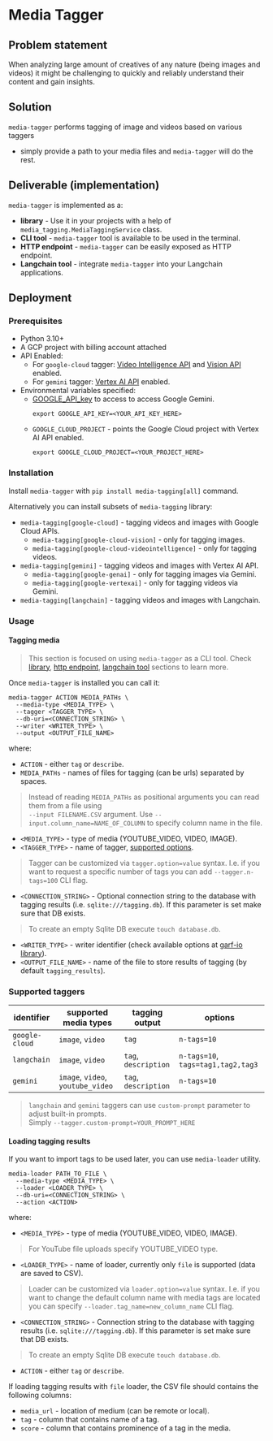 # Media Tagger

## Problem statement

When analyzing large amount of creatives of any nature (being images and videos)
it might be challenging to quickly and reliably understand their content
and gain insights.

## Solution

`media-tagger` performs tagging of image and videos based on various taggers
- simply provide a path to your media files and `media-tagger` will do the rest.

## Deliverable (implementation)

`media-tagger` is implemented as a:

* **library** - Use it in your projects with a help of `media_tagging.MediaTaggingService` class.
* **CLI tool** - `media-tagger` tool is available to be used in the terminal.
* **HTTP endpoint** - `media-tagger` can be easily exposed as HTTP endpoint.
* **Langchain tool**  - integrate `media-tagger` into your Langchain applications.

## Deployment

### Prerequisites

- Python 3.10+
- A GCP project with billing account attached
- API Enabled:
    - For `google-cloud` tagger: [Video Intelligence API](https://console.cloud.google.com/apis/library/videointelligence.googleapis.com) and [Vision API](https://console.cloud.google.com/apis/library/vision.googleapis.com) enabled.
    - For `gemini` tagger: [Vertex AI API](https://pantheon.corp.google.com/apis/library/aiplatform.googleapis.com) enabled.
- Environmental variables specified:
    * [GOOGLE_API_key](https://support.google.com/googleapi/answer/6158862?hl=en) to access to access Google Gemini.
      ```
      export GOOGLE_API_KEY=<YOUR_API_KEY_HERE>
      ```
    * `GOOGLE_CLOUD_PROJECT` - points the Google Cloud project with Vertex AI API enabled.
      ```
      export GOOGLE_CLOUD_PROJECT=<YOUR_PROJECT_HERE>
      ```


### Installation

Install `media-tagger` with `pip install media-tagging[all]` command.

Alternatively you can install subsets of `media-tagging` library:

* `media-tagging[google-cloud]` - tagging videos and images with Google Cloud APIs.
  *  `media-tagging[google-cloud-vision]` - only for tagging images.
  *  `media-tagging[google-cloud-videointelligence]` - only for tagging videos.
* `media-tagging[gemini]` - tagging videos and images with Vertex AI API.
  *  `media-tagging[google-genai]` - only for tagging images via Gemini.
  *  `media-tagging[google-vertexai]` - only for tagging videos via Gemini.
* `media-tagging[langchain]` - tagging videos and images with Langchain.
### Usage

#### Tagging media

> This section is focused on using `media-tagger` as a CLI tool.
> Check [library](docs/how-to-use-media-tagger-as-a-library.md),
> [http endpoint](docs/how-to-use-media-tagger-as-a-http-endpoint.md),
> [langchain tool](docs/how-to-use-media-tagger-as-a-langchain-tool.md)
> sections to learn more.

Once `media-tagger` is installed you can call it:

```
media-tagger ACTION MEDIA_PATHs \
  --media-type <MEDIA_TYPE> \
  --tagger <TAGGER_TYPE> \
  --db-uri=<CONNECTION_STRING> \
  --writer <WRITER_TYPE> \
  --output <OUTPUT_FILE_NAME>
```
where:
* `ACTION` - either `tag` or `describe`.
* `MEDIA_PATHs` - names of files for tagging (can be urls) separated by spaces.
> Instead of reading `MEDIA_PATHs` as positional arguments you can read them
> from  a file using \
> `--input FILENAME.CSV` argument.
> Use `--input.column_name=NAME_OF_COLUMN` to specify column name in the file.
* `<MEDIA_TYPE>` - type of media (YOUTUBE_VIDEO, VIDEO, IMAGE).
* `<TAGGER_TYPE>` - name of tagger, [supported options](#supported-taggers).
> Tagger can be customized via `tagger.option=value` syntax. I.e. if you want to request a specific number of tags you can add `--tagger.n-tags=100` CLI flag.
* `<CONNECTION_STRING>` - Optional connection string to the database with tagging results (i.e. `sqlite:///tagging.db`). If this parameter is set make sure that DB exists.
> To create an empty Sqlite DB execute `touch database.db`.
* `<WRITER_TYPE>` - writer identifier (check available options at [garf-io library](https://github.com/google/garf/tree/main/libs/garf_io#readme)).
* `<OUTPUT_FILE_NAME>` - name of the file to store results of tagging (by default `tagging_results`).

### Supported taggers

| identifier | supported media types | tagging output | options |
| ---------- | --------------------- | -------------- | ------ |
| `google-cloud` | `image`, `video`|  `tag` | `n-tags=10` |
| `langchain` | `image`, `video`| `tag`, `description` | `n-tags=10`, `tags=tag1,tag2,tag3` |
| `gemini` | `image`, `video`, `youtube_video`| `tag`, `description`| `n-tags=10` |

> `langchain` and `gemini` taggers can use `custom-prompt` parameter to adjust built-in prompts.\
> Simply `--tagger.custom-prompt=YOUR_PROMPT_HERE`

#### Loading tagging results

If you want to import tags to be used later, you can use `media-loader` utility.

```
media-loader PATH_TO_FILE \
  --media-type <MEDIA_TYPE> \
  --loader <LOADER_TYPE> \
  --db-uri=<CONNECTION_STRING> \
  --action <ACTION>
```
where:
* `<MEDIA_TYPE>` - type of media (YOUTUBE_VIDEO, VIDEO, IMAGE).
> For YouTube file uploads specify YOUTUBE_VIDEO type.
* `<LOADER_TYPE>` - name of loader, currently only `file` is supported (data are saved to CSV).
> Loader can be customized via `loader.option=value` syntax. I.e. if you want to change the default column name with media tags are located you can specify `--loader.tag_name=new_column_name` CLI flag.
* `<CONNECTION_STRING>` - Connection string to the database with tagging results (i.e. `sqlite:///tagging.db`). If this parameter is set make sure that DB exists.
> To create an empty Sqlite DB execute `touch database.db`.
* `ACTION` - either `tag` or `describe`.

If loading tagging results with `file` loader, the CSV file should contains the following columns:

* `media_url` - location of medium (can be remote or local).
* `tag` - column that contains name of a tag.
* `score` - column that contains prominence of a tag in the media.
